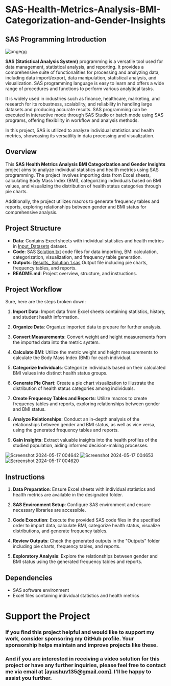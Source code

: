 # SAS-Health-Metrics-Analysis-BMI-Categorization-and-Gender-Insights

## SAS Programming Introduction
![pngegg](https://github.com/Ayushverma135/SAS-Health-Metrics-Analysis-BMI-Categorization-and-Gender-Insights/assets/120269805/8e670cd2-150a-4503-ab8a-23832fdd2475)


__SAS (Statistical Analysis System)__ programming is a versatile tool used for data management, statistical analysis, and reporting. It provides a comprehensive suite of functionalities for processing and analyzing data, including data import/export, data manipulation, statistical analysis, and visualization. SAS programming language is easy to learn and offers a wide range of procedures and functions to perform various analytical tasks. 

It is widely used in industries such as finance, healthcare, marketing, and research for its robustness, scalability, and reliability in handling large datasets and producing accurate results. SAS programming can be executed in interactive mode through SAS Studio or batch mode using SAS programs, offering flexibility in workflow and analysis methods.

In this project, SAS is utilized to analyze individual statistics and health metrics, showcasing its versatility in data processing and visualization.

## Overview
This __SAS Health Metrics Analysis BMI Categorization and Gender Insights__ project aims to analyze individual statistics and health metrics using SAS programming. The project involves importing data from Excel sheets, calculating Body Mass Index (BMI), categorizing individuals based on BMI values, and visualizing the distribution of health status categories through pie charts. 

Additionally, the project utilizes macros to generate frequency tables and reports, exploring relationships between gender and BMI status for comprehensive analysis.

## Project Structure
- **Data**: Contains Excel sheets with individual statistics and health metrics in [Input_Datasets]() dataset.
- **Code**: SAS [Solution.txt]() code files for data importing, BMI calculation, categorization, visualization, and frequency table generation.
- **Outputs**: [Results_ Solution 1.sas]() Output file including pie charts, frequency tables, and reports.
- **README.md**: Project overview, structure, and instructions.

## Project Workflow
Sure, here are the steps broken down:

1. **Import Data**: 
   Import data from Excel sheets containing statistics, history, and student health information.
  
2. **Organize Data**:
   Organize imported data to prepare for further analysis.

3. **Convert Measurements**:
   Convert weight and height measurements from the imported data into the metric system.

4. **Calculate BMI**:
   Utilize the metric weight and height measurements to calculate the Body Mass Index (BMI) for each individual.

5. **Categorize Individuals**:
   Categorize individuals based on their calculated BMI values into distinct health status groups.

6. **Generate Pie Chart**:
   Create a pie chart visualization to illustrate the distribution of health status categories among individuals.

7. **Create Frequency Tables and Reports**:
   Utilize macros to create frequency tables and reports, exploring relationships between gender and BMI status.

8. **Analyze Relationships**:
   Conduct an in-depth analysis of the relationships between gender and BMI status, as well as vice versa, using the generated frequency tables and reports.

9. **Gain Insights**:
   Extract valuable insights into the health profiles of the studied population, aiding informed decision-making processes.
   
![Screenshot 2024-05-17 004642](https://github.com/Ayushverma135/SAS-Health-Metrics-Analysis-BMI-Categorization-and-Gender-Insights/assets/120269805/f444eee8-94da-4887-9e74-f724e8555045)
![Screenshot 2024-05-17 004653](https://github.com/Ayushverma135/SAS-Health-Metrics-Analysis-BMI-Categorization-and-Gender-Insights/assets/120269805/b58d2b23-fa87-4ff1-808b-17c303a9a2c9)
![Screenshot 2024-05-17 004620](https://github.com/Ayushverma135/SAS-Health-Metrics-Analysis-BMI-Categorization-and-Gender-Insights/assets/120269805/a6d86bed-2c5a-487a-8dab-a038825c89ae)

## Instructions

1. **Data Preparation**: Ensure Excel sheets with individual statistics and health metrics are available in the designated folder.
   
2. **SAS Environment Setup**: Configure SAS environment and ensure necessary libraries are accessible.
   
3. **Code Execution**: Execute the provided SAS code files in the specified order to import data, calculate BMI, categorize health status, visualize distributions, and generate frequency tables.
   
4. **Review Outputs**: Check the generated outputs in the "Outputs" folder including pie charts, frequency tables, and reports.
   
5. **Exploratory Analysis**: Explore the relationships between gender and BMI status using the generated frequency tables and reports.

## Dependencies
- SAS software environment
- Excel files containing individual statistics and health metrics



# Support the Project
### If you find this project helpful and would like to support my work, consider sponsoring my GitHub profile. Your sponsorship helps maintain and improve projects like these. 
### And if you are interested in receiving a video solution for this project or have any further inquiries, please feel free to contact me via email at [ayushuv135@gmail.com]<a href="mailto:ayushuv135@gmail.com"></a>. I'll be happy to assist you further.
